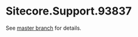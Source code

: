 # Sitecore.Support.93837

See [master branch](https://github.com/sitecoresupport/Sitecore.Support.93837) for details.